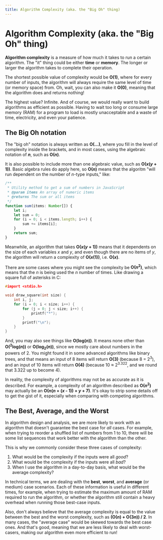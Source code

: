 ```yaml
---
title: Algorithm Complexity (aka. the "Big Oh" thing)
---
```


# Algorithm Complexity (aka. the "Big Oh" thing)

**Algorithm complexity** is a measure of how much it takes to run a certain algorithm. The "it" thing could be either **time** or **memory**. The longer or larger the algorithm takes to complete their operation.

The shortest possible value of complexity would be **O(1)**, where for every number of inputs, the algorithm will always require the same level of time (or memory space) from. Oh, wait, you can also make it **O(0)**, meaning that the algorithm does and returns nothing!

The highest value? Infinite. And of course, we would really want to build algorithms as efficient as possible. Having to wait too long or consume large memory (RAM) for a program to load is mostly unacceptable and a waste of time, electricity, and even your patience.

## The Big Oh notation

The "big oh" notation is always written as **O(...)**, where you fill in the level of complexity inside the brackets, and in most cases, using the algebraic notation of ***n***, such as **O(*n*)**.

It is also possible to include more than one algebraic value, such as **O(*x*(*y* + 1))**. Basic algebra rules do apply here, so **O(*n*)** means that the algoritm "will run dependent on the number of *n*-type inputs," like:

```ts
/**
 * Utility method to get a sum of numbers in JavaScript
 * @param items An array of numeric items
 * @returns The sum or all items
 */
function sum(items: Number[]) {
    let i;
    let sum = 0;
    for (i = 0; i < items.length; i++) {
        sum += items[i];
    }
    return sum;
}
```

Meanwhile, an algorithm that takes **O(*x*(*y* + 1))** means that it dependents on the size of each variables *x* and *y*, and even though there are no items of *y*, the algorithm will return a complexity of **O(*x*(1))**, i.e. **O(*x*)**.

There are some cases where you might see the complexity be **O(*n*<sup>2</sup>)**, which means that the *n* is being used the *n* number of times. Like drawing a square full of asterisks in C:

```c
#import <stdio.h>

void draw_square(int size) {
    int i, j;
    for (i = 0; i < size; i++) {
        for (j = 0; j < size; i++) {
            printf("*");
        }
        printf("\n");
    }
}
```

And, you may also see things like **O(log(*n*))**. It means none other than **O(<sup>2</sup>log(*n*))** or **O(log<sub>2</sub>(*n*))**, since we mostly care about numbers in the powers of 2. You might found it in some advanced algorithms like binary trees, and that means an input of 8 items will return **O(3)** (because 8 = 2<sup>3</sup>), and an input of 10 items will return **O(4)** (because 10 ≈ 2<sup>3.322</sup>, and we round that 3.322 up to become 4).

In reality, the complexity of algorithms may not be as accurate as it is described. For example, a complexity of an algorithm described as **O(*n*<sup>2</sup>)** may actually be an **O(*n*(*n* + (*x* - 1)) + *y* + 7)**. It's okay to strip some details off to get the gist of it, especially when comparing with competing algorithms.

## The Best, Average, and the Worst

In algorithm design and analysis, we are more likely to work with an algorithm that doesn't guarantee the best case for *all* cases. For example, when trying to reorder a shuffled list of numbers from 1 to 10, there will be some list sequences that work better with the algorithm than the other.

This is why we commonly consider these three cases of complexity:

1. What would be the complexity if the inputs were all *good*?
2. What would be the complexity if the inputs were all *bad*?
3. When I use the algorithm in a day-to-day basis, what would be the average complexity?

In technical terms, we are dealing with the **best**, **worst**, and **average** (or medium) case scenarios. Each of these information is useful in different times, for example, when trying to estimate the maximum amount of RAM required to run the algorithm, or whether the algorithm still contain a heavy overhead when running those best-case inputs.

Also, don't always believe that the average complexity is equal to the value between the best and the worst complexity, such as **(O(*n*) + O(3*n*)) / 2**. In many cases, the "average case" would be skewed towards the best case ones. And that's good, meaning that we are less likely to deal with worst-casers, making our algorithm even more efficient to run!
